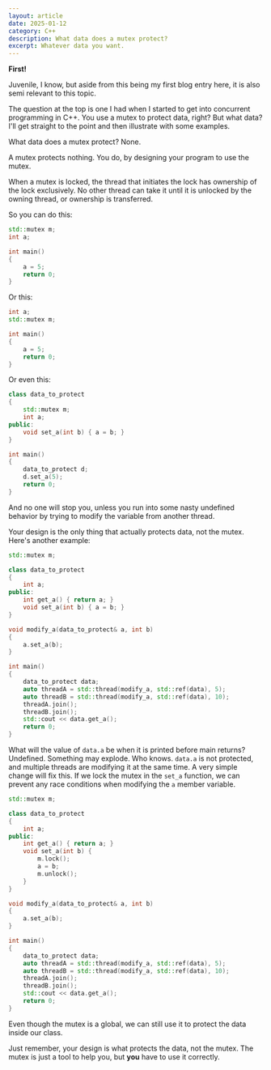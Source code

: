 ```yaml
---
layout: article
date: 2025-01-12
category: C++
description: What data does a mutex protect?
excerpt: Whatever data you want.
---
```

**First!**

Juvenile, I know, but aside from this being my first blog entry here, it is also semi relevant to this topic.

The question at the top is one I had when I started to get into concurrent programming in C++.  You use a mutex to protect data, right?  But what data?  I'll get straight to the point and then illustrate with some examples.

What data does a mutex protect?  None.

A mutex protects nothing.  You do, by designing your program to use the mutex.

When a mutex is locked, the thread that initiates the lock has ownership of the lock exclusively.  No other thread can take it until it is unlocked by the owning thread, or ownership is transferred.

So you can do this:

```cpp
std::mutex m;
int a;

int main()
{
    a = 5;
    return 0;
}
```

Or this:

```cpp
int a;
std::mutex m;

int main()
{
    a = 5;
    return 0;
}
```

Or even this:

```cpp
class data_to_protect
{
    std::mutex m;
    int a;
public:
    void set_a(int b) { a = b; }
}

int main()
{
    data_to_protect d;
    d.set_a(5);
    return 0;
}
```

And no one will stop you, unless you run into some nasty undefined behavior by trying to modify the variable from another thread.

Your design is the only thing that actually protects data, not the mutex.  Here's another example:

```cpp
std::mutex m;

class data_to_protect
{
    int a;
public:
    int get_a() { return a; }
    void set_a(int b) { a = b; }
}

void modify_a(data_to_protect& a, int b)
{
    a.set_a(b);
}

int main()
{
    data_to_protect data;
    auto threadA = std::thread(modify_a, std::ref(data), 5);
    auto threadB = std::thread(modify_a, std::ref(data), 10);
    threadA.join();
    threadB.join();
    std::cout << data.get_a();
    return 0;
}
```

What will the value of `data.a` be when it is printed before main returns?  Undefined.  Something may explode.  Who knows.  `data.a` is not protected, and multiple threads are modifying it at the same time.  A very simple change will fix this.  If we lock the mutex in the `set_a` function, we can prevent any race conditions when modifying the `a` member variable.

```cpp
std::mutex m;

class data_to_protect
{
    int a;
public:
    int get_a() { return a; }
    void set_a(int b) {
        m.lock();
        a = b;
        m.unlock();
    }
}

void modify_a(data_to_protect& a, int b)
{
    a.set_a(b);
}

int main()
{
    data_to_protect data;
    auto threadA = std::thread(modify_a, std::ref(data), 5);
    auto threadB = std::thread(modify_a, std::ref(data), 10);
    threadA.join();
    threadB.join();
    std::cout << data.get_a();
    return 0;
}
```

Even though the mutex is a global, we can still use it to protect the data inside our class.

Just remember, your design is what protects the data, not the mutex.  The mutex is just a tool to help you, but **you** have to use it correctly.
